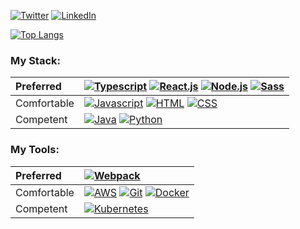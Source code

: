 [![Twitter][twitter-shield]][twitter-url] [![LinkedIn][linkedin-shield]][linkedin-url]

[![Top Langs](https://github-readme-stats.vercel.app/api/top-langs/?username=spencer-carver&show_icons=true&layout=compact)](https://github.com/spencer-carver?tab=repositories)

<!--
**spencer-carver/spencer-carver** is a ✨ _special_ ✨ repository because its `README.md` (this file) appears on your GitHub profile.

Here are some ideas to get you started:

- 🔭 I’m currently working on ...
- 🌱 I’m currently learning ...
- 👯 I’m looking to collaborate on ...
- 🤔 I’m looking for help with ...
- 💬 Ask me about ...
- 📫 How to reach me: ...
- 😄 Pronouns: ...
- ⚡ Fun fact: ...
-->

<!-- PROJECT SHIELDS -->
<!--
*** I'm using markdown "reference style" links for readability.
*** Reference links are enclosed in brackets [ ] instead of parentheses ( ).
*** See the bottom of this document for the declaration of the reference variables
*** for contributors-url, forks-url, etc. This is an optional, concise syntax you may use.
*** https://www.markdownguide.org/basic-syntax/#reference-style-links
-->
### My Stack:
| Preferred | [![Typescript][typescript-shield]][typescript-url] [![React.js][react-shield]][react-url] [![Node.js][node-shield]][node-url] [![Sass][sass-shield]][sass-url] |
|:-|:-|
| Comfortable | [![Javascript][javascript-shield]][javascript-url] [![HTML][html-shield]][html-url] [![CSS][css-shield]][css-url] |
| Competent | [![Java][java-shield]][java-url] [![Python][python-shield]][python-url] |
### My Tools:
| Preferred | [![Webpack][webpack-shield]][webpack-url] |
|:-|:-|
| Comfortable | [![AWS][aws-shield]][aws-url] [![Git][git-shield]][git-url] [![Docker][docker-shield]][docker-url] |
| Competent | [![Kubernetes][kubernetes-shield]][kubernetes-url] |

<!--
[![My Stats](https://github-readme-stats.vercel.app/api?username=spencer-carver&show_icons=true&count_private=true)](https://github.com/spencer-carver?tab=repositories)
-->

<!-- MARKDOWN LINKS & IMAGES -->
<!-- https://www.markdownguide.org/basic-syntax/#reference-style-links -->
[twitter-shield]: https://img.shields.io/badge/%E2%80%8B-Twitter-1DA1F2?style=for-the-badge&logo=twitter
[twitter-url]: https://twitter.com/spencerrc
[linkedin-shield]: https://img.shields.io/badge/%E2%80%8B-LinkedIn-0072B1?style=for-the-badge&logo=linkedin
[linkedin-url]: https://linkedin.com/in/spencerrc

[html-shield]: https://img.shields.io/badge/%E2%80%8B-HTML-E34F26?style=for-the-badge&logo=html5
[html-url]: https://html.spec.whatwg.org/multipage/
[css-shield]: https://img.shields.io/badge/%E2%80%8B-CSS-1572B6?style=for-the-badge&logo=css3
[css-url]: https://www.w3.org/Style/CSS/specs.en.html
[sass-shield]: https://img.shields.io/badge/%E2%80%8B-Sass-CC6699?style=for-the-badge&logo=sass
[sass-url]: https://sass-lang.com/
[typescript-shield]: https://img.shields.io/badge/%E2%80%8B-Typescript-007ACC?style=for-the-badge&logo=typescript
[typescript-url]: https://www.typescriptlang.org/
[javascript-shield]: https://img.shields.io/badge/%E2%80%8B-Javascript-F0DB4F?style=for-the-badge&logo=javascript
[javascript-url]: https://www.javascript.com/
[react-shield]: https://img.shields.io/badge/%E2%80%8B-React.js-61DBFB?style=for-the-badge&logo=react
[react-url]: https://reactjs.org/
[node-shield]: https://img.shields.io/badge/%E2%80%8B-Node.js-3C873A?style=for-the-badge&logo=node.js
[node-url]: https://nodejs.org/
[java-shield]: https://img.shields.io/badge/%E2%80%8B-Java-007396?style=for-the-badge&logo=java
[java-url]: https://www.java.com/
[python-shield]: https://img.shields.io/badge/%E2%80%8B-Python-3776AB?style=for-the-badge&logo=python
[python-url]: https://www.python.org/

[webpack-shield]: https://img.shields.io/badge/%E2%80%8B-Webpack-8DD6F9?style=for-the-badge&logo=webpack
[webpack-url]: https://webpack.js.org/
[aws-shield]: https://img.shields.io/badge/%E2%80%8B-AWS-232F3E?style=for-the-badge&logo=amazon-aws
[aws-url]: https://aws.amazon.com/
[git-shield]: https://img.shields.io/badge/%E2%80%8B-Git-F05032?style=for-the-badge&logo=git
[git-url]: https://git-scm.com/
[docker-shield]: https://img.shields.io/badge/%E2%80%8B-Docker-2496ED?style=for-the-badge&logo=docker
[docker-url]: https://www.docker.com/
[kubernetes-shield]: https://img.shields.io/badge/%E2%80%8B-Kubernetes-326CE5?style=for-the-badge&logo=kubernetes
[kubernetes-url]: https://kubernetes.io/
